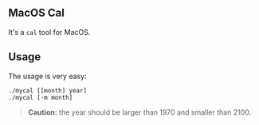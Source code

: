 ## MacOS Cal

It's a `cal` tool for MacOS.

## Usage

The usage is very easy:

    ./mycal [[month] year]
    ./mycal [-m month]

> **Caution:** the year should be larger than 1970 and smaller than 2100.
